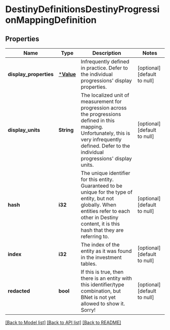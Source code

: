 # DestinyDefinitionsDestinyProgressionMappingDefinition

## Properties
Name | Type | Description | Notes
------------ | ------------- | ------------- | -------------
**display_properties** | [***Value**](Value.md) | Infrequently defined in practice. Defer to the individual progressions&#39; display properties. | [optional] [default to null]
**display_units** | **String** | The localized unit of measurement for progression across the progressions defined in this mapping. Unfortunately, this is very infrequently defined. Defer to the individual progressions&#39; display units. | [optional] [default to null]
**hash** | **i32** | The unique identifier for this entity. Guaranteed to be unique for the type of entity, but not globally.  When entities refer to each other in Destiny content, it is this hash that they are referring to. | [optional] [default to null]
**index** | **i32** | The index of the entity as it was found in the investment tables. | [optional] [default to null]
**redacted** | **bool** | If this is true, then there is an entity with this identifier/type combination, but BNet is not yet allowed to show it. Sorry! | [optional] [default to null]

[[Back to Model list]](../README.md#documentation-for-models) [[Back to API list]](../README.md#documentation-for-api-endpoints) [[Back to README]](../README.md)


